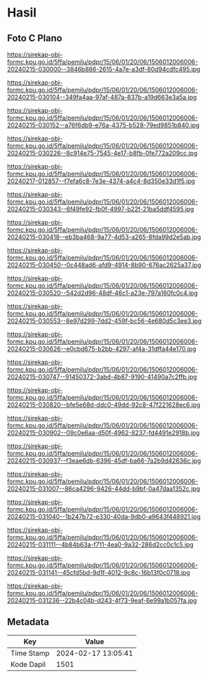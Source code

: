 # Hasil

## Foto C Plano

https://sirekap-obj-formc.kpu.go.id/5ffa/pemilu/pdpr/15/06/01/20/06/1506012006006-20240215-030000--3846b886-2615-4a7e-a3df-80d94cdfc495.jpg

https://sirekap-obj-formc.kpu.go.id/5ffa/pemilu/pdpr/15/06/01/20/06/1506012006006-20240215-030104--349fa4aa-97af-487a-837b-a19d663e3a5a.jpg

https://sirekap-obj-formc.kpu.go.id/5ffa/pemilu/pdpr/15/06/01/20/06/1506012006006-20240215-030152--a76f6db9-e76a-4375-b528-79ed9851b840.jpg

https://sirekap-obj-formc.kpu.go.id/5ffa/pemilu/pdpr/15/06/01/20/06/1506012006006-20240215-030226--8c914e75-7545-4e17-b8fb-0fe772a209cc.jpg

https://sirekap-obj-formc.kpu.go.id/5ffa/pemilu/pdpr/15/06/01/20/06/1506012006006-20240217-012857--f7efa6c8-7e3e-4374-a4c4-8d350e33d1f5.jpg

https://sirekap-obj-formc.kpu.go.id/5ffa/pemilu/pdpr/15/06/01/20/06/1506012006006-20240215-030343--6f49fe92-fb0f-4997-b22f-21ba5ddf4595.jpg

https://sirekap-obj-formc.kpu.go.id/5ffa/pemilu/pdpr/15/06/01/20/06/1506012006006-20240215-030418--eb3ba468-9a77-4d53-a265-8fda99d2e5ab.jpg

https://sirekap-obj-formc.kpu.go.id/5ffa/pemilu/pdpr/15/06/01/20/06/1506012006006-20240215-030450--0c448ad6-afd9-4914-8b90-676ac2625a37.jpg

https://sirekap-obj-formc.kpu.go.id/5ffa/pemilu/pdpr/15/06/01/20/06/1506012006006-20240215-030520--542d2d96-48df-46c1-a23e-797a160fc0c4.jpg

https://sirekap-obj-formc.kpu.go.id/5ffa/pemilu/pdpr/15/06/01/20/06/1506012006006-20240215-030553--8e97d299-7dd2-459f-bc56-4e680d5c3ee3.jpg

https://sirekap-obj-formc.kpu.go.id/5ffa/pemilu/pdpr/15/06/01/20/06/1506012006006-20240215-030626--e0cbd675-b2bb-4297-af4a-31dffa44e170.jpg

https://sirekap-obj-formc.kpu.go.id/5ffa/pemilu/pdpr/15/06/01/20/06/1506012006006-20240215-030747--91450372-3abd-4b87-9190-41490a7c2ffb.jpg

https://sirekap-obj-formc.kpu.go.id/5ffa/pemilu/pdpr/15/06/01/20/06/1506012006006-20240215-030820--bfe5e68d-ddc0-49dd-92c8-47f221628ec6.jpg

https://sirekap-obj-formc.kpu.go.id/5ffa/pemilu/pdpr/15/06/01/20/06/1506012006006-20240215-030902--09c0e6aa-d50f-4962-8237-fd4491e2918b.jpg

https://sirekap-obj-formc.kpu.go.id/5ffa/pemilu/pdpr/15/06/01/20/06/1506012006006-20240215-030937--f3eae6db-6396-45df-ba66-7a2b9d42636c.jpg

https://sirekap-obj-formc.kpu.go.id/5ffa/pemilu/pdpr/15/06/01/20/06/1506012006006-20240215-031007--86ca4296-9426-44dd-b9bf-0a47daa1352c.jpg

https://sirekap-obj-formc.kpu.go.id/5ffa/pemilu/pdpr/15/06/01/20/06/1506012006006-20240215-031040--1b247b72-e330-40da-9db0-a9643f448921.jpg

https://sirekap-obj-formc.kpu.go.id/5ffa/pemilu/pdpr/15/06/01/20/06/1506012006006-20240215-031111--4b84b63a-f711-4ea0-9a32-286d2cc0c1c5.jpg

https://sirekap-obj-formc.kpu.go.id/5ffa/pemilu/pdpr/15/06/01/20/06/1506012006006-20240215-031141--45cfd5bd-9d1f-4012-9c8c-16b13f0c0718.jpg

https://sirekap-obj-formc.kpu.go.id/5ffa/pemilu/pdpr/15/06/01/20/06/1506012006006-20240215-031236--22b4c04b-d243-4f73-9eaf-6e99a1b057fa.jpg


## Metadata

| Key        | Value               |
| ---------- | ------------------- |
| Time Stamp | 2024-02-17 13:05:41 |
| Kode Dapil | 1501                |



